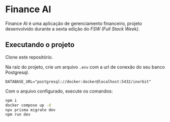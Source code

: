 # Finance AI

Finance AI é uma aplicação de gerenciamento financeiro, projeto desenvolvido durante a sexta edição do _FSW (Full Stack Week)_.

## Executando o projeto

Clone este repositório.

Na raíz do projeto, crie um arquivo `.env` com a url de conexão do seu banco Postgresql.

```env
DATABASE_URL="postgresql://docker:docker@localhost:5432/inorbit"
```

Com o arquivo configurado, execute os comandos:

```bash
npm i
docker compose up -d
npx prisma migrate dev
npm run dev
```
